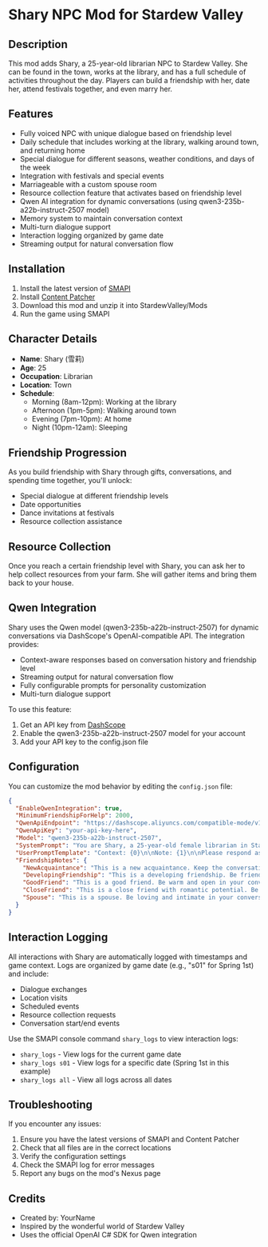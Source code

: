 # Shary NPC Mod for Stardew Valley

## Description
This mod adds Shary, a 25-year-old librarian NPC to Stardew Valley. She can be found in the town, works at the library, and has a full schedule of activities throughout the day. Players can build a friendship with her, date her, attend festivals together, and even marry her.

## Features
- Fully voiced NPC with unique dialogue based on friendship level
- Daily schedule that includes working at the library, walking around town, and returning home
- Special dialogue for different seasons, weather conditions, and days of the week
- Integration with festivals and special events
- Marriageable with a custom spouse room
- Resource collection feature that activates based on friendship level
- Qwen AI integration for dynamic conversations (using qwen3-235b-a22b-instruct-2507 model)
- Memory system to maintain conversation context
- Multi-turn dialogue support
- Interaction logging organized by game date
- Streaming output for natural conversation flow

## Installation
1. Install the latest version of [SMAPI](https://smapi.io/)
2. Install [Content Patcher](https://www.nexusmods.com/stardewvalley/mods/1915)
3. Download this mod and unzip it into StardewValley/Mods
4. Run the game using SMAPI

## Character Details
- **Name**: Shary (雪莉)
- **Age**: 25
- **Occupation**: Librarian
- **Location**: Town
- **Schedule**:
  - Morning (8am-12pm): Working at the library
  - Afternoon (1pm-5pm): Walking around town
  - Evening (7pm-10pm): At home
  - Night (10pm-12am): Sleeping

## Friendship Progression
As you build friendship with Shary through gifts, conversations, and spending time together, you'll unlock:
- Special dialogue at different friendship levels
- Date opportunities
- Dance invitations at festivals
- Resource collection assistance

## Resource Collection
Once you reach a certain friendship level with Shary, you can ask her to help collect resources from your farm. She will gather items and bring them back to your house.

## Qwen Integration
Shary uses the Qwen model (qwen3-235b-a22b-instruct-2507) for dynamic conversations via DashScope's OpenAI-compatible API. The integration provides:
- Context-aware responses based on conversation history and friendship level
- Streaming output for natural conversation flow
- Fully configurable prompts for personality customization
- Multi-turn dialogue support

To use this feature:
1. Get an API key from [DashScope](https://dashscope.aliyun.com/)
2. Enable the qwen3-235b-a22b-instruct-2507 model for your account
3. Add your API key to the config.json file

## Configuration
You can customize the mod behavior by editing the `config.json` file:

```json
{
  "EnableQwenIntegration": true,
  "MinimumFriendshipForHelp": 2000,
  "QwenApiEndpoint": "https://dashscope.aliyuncs.com/compatible-mode/v1",
  "QwenApiKey": "your-api-key-here",
  "Model": "qwen3-235b-a22b-instruct-2507",
  "SystemPrompt": "You are Shary, a 25-year-old female librarian in Stardew Valley. You live in the town and work at the library. You are polite, intelligent, and enjoy books and nature. Respond in a way that fits the game's tone and style.",
  "UserPromptTemplate": "Context: {0}\n\nNote: {1}\n\nPlease respond as Shary in a single, natural sentence that fits the Stardew Valley game style:",
  "FriendshipNotes": {
    "NewAcquaintance": "This is a new acquaintance. Keep the conversation polite but reserved.",
    "DevelopingFriendship": "This is a developing friendship. Be friendly and interested in their activities.",
    "GoodFriend": "This is a good friend. Be warm and open in your conversation.",
    "CloseFriend": "This is a close friend with romantic potential. Be affectionate but respectful.",
    "Spouse": "This is a spouse. Be loving and intimate in your conversation."
  }
}
```

## Interaction Logging
All interactions with Shary are automatically logged with timestamps and game context. Logs are organized by game date (e.g., "s01" for Spring 1st) and include:
- Dialogue exchanges
- Location visits
- Scheduled events
- Resource collection requests
- Conversation start/end events

Use the SMAPI console command `shary_logs` to view interaction logs:
- `shary_logs` - View logs for the current game date
- `shary_logs s01` - View logs for a specific date (Spring 1st in this example)
- `shary_logs all` - View all logs across all dates

## Troubleshooting
If you encounter any issues:
1. Ensure you have the latest versions of SMAPI and Content Patcher
2. Check that all files are in the correct locations
3. Verify the configuration settings
4. Check the SMAPI log for error messages
5. Report any bugs on the mod's Nexus page

## Credits
- Created by: YourName
- Inspired by the wonderful world of Stardew Valley
- Uses the official OpenAI C# SDK for Qwen integration